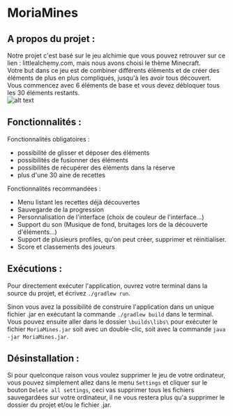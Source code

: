 # **MoriaMines**

## A propos du projet :
Notre projet c'est basé sur le jeu alchimie que vous pouvez retrouver sur ce lien : littlealchemy.com, mais nous avons choisi le thème Minecraft.  
Votre but dans ce jeu est de combiner différents éléments et de créer des éléments de plus en plus compliqués, jusqu'à les avoir tous découvert.  
Vous commencez avec 6 éléments de base et vous devez débloquer tous les 30 éléments restants.   
![alt text](https://i.imgur.com/yqWuf2h.png)

## Fonctionnalités :
Fonctionnalités obligatoires :  
* possibilité de glisser et déposer des éléments  
* possibilités de fusionner des éléments
* possibilités de récupérer des éléments dans la réserve  
* plus d'une 30 aine de recettes  
  
Fonctionnalités recommandées :  
* Menu listant les recettes déjà découvertes  
* Sauvegarde de la progression  
* Personnalisation de l'interface (choix de couleur de l'interface...)  
* Support du son (Musique de fond, bruitages lors de la découverte d'éléments...)  
* Support de plusieurs profiles, qu'on peut créer, supprimer et réinitialiser.
* Score et classements des joueurs

## Exécutions :
Pour directement exécuter l'application, ouvrez votre terminal dans la source du projet, et écrivez `./gradlew run`.

Sinon vous avez la possibilité de construire l'application dans un unique fichier .jar en exécutant la commande `./gradlew build` dans le terminal. Vous pouvez ensuite aller dans le dossier `\builds\libs\` pour exécuter le fichier `MoriaMines.jar` soit avec un double-clic, soit avec la commande `java -jar MoriaMines.jar`.

## Désinstallation :  
Si pour quelconque raison vous voulez supprimer le jeu de votre ordinateur, vous pouvez simplement allez dans le menu `Settings` et cliquer sur le bouton `Delete all settings`, ceci vas supprimer tous les fichiers sauvegardées sur votre ordinateur, il ne vous restera plus qu'a supprimer le dossier du projet et/ou le fichier .jar.
